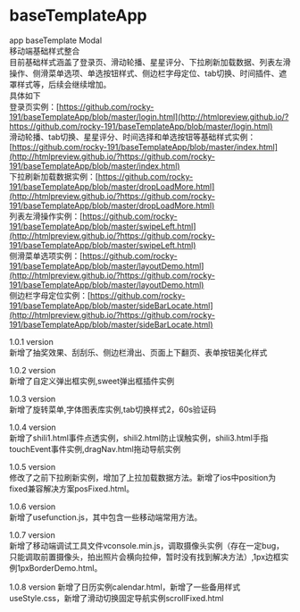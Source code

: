 # baseTemplateApp
app baseTemplate Modal  
移动端基础样式整合  
目前基础样式涵盖了登录页、滑动轮播、星星评分、下拉刷新加载数据、列表左滑操作、侧滑菜单选项、单选按钮样式、侧边栏字母定位、tab切换、时间插件、遮罩样式等，后续会继续增加。  
具体如下  
登录页实例：[https://github.com/rocky-191/baseTemplateApp/blob/master/login.html](http://htmlpreview.github.io/?https://github.com/rocky-191/baseTemplateApp/blob/master/login.html)  
滑动轮播、tab切换、星星评分、时间选择和单选按钮等基础样式实例：[https://github.com/rocky-191/baseTemplateApp/blob/master/index.html](http://htmlpreview.github.io/?https://github.com/rocky-191/baseTemplateApp/blob/master/index.html)  
下拉刷新加载数据实例：[https://github.com/rocky-191/baseTemplateApp/blob/master/dropLoadMore.html](http://htmlpreview.github.io/?https://github.com/rocky-191/baseTemplateApp/blob/master/dropLoadMore.html)  
列表左滑操作实例：[https://github.com/rocky-191/baseTemplateApp/blob/master/swipeLeft.html](http://htmlpreview.github.io/?https://github.com/rocky-191/baseTemplateApp/blob/master/swipeLeft.html)  
侧滑菜单选项实例：[https://github.com/rocky-191/baseTemplateApp/blob/master/layoutDemo.html](http://htmlpreview.github.io/?https://github.com/rocky-191/baseTemplateApp/blob/master/layoutDemo.html)  
侧边栏字母定位实例：[https://github.com/rocky-191/baseTemplateApp/blob/master/sideBarLocate.html](http://htmlpreview.github.io/?https://github.com/rocky-191/baseTemplateApp/blob/master/sideBarLocate.html)  

1.0.1 version  
新增了抽奖效果、刮刮乐、侧边栏滑出、页面上下翻页、表单按钮美化样式  

1.0.2 version  
新增了自定义弹出框实例,sweet弹出框插件实例  

1.0.3 version  
新增了旋转菜单,字体图表库实例,tab切换样式2，60s验证码  

1.0.4 version  
新增了shili1.html事件点透实例，shili2.html防止误触实例，shili3.html手指touchEvent事件实例,dragNav.html拖动导航实例  

1.0.5 version  
修改了之前下拉刷新实例，增加了上拉加载数据方法。新增了ios中position为fixed兼容解决方案posFixed.html。  

1.0.6 version  
新增了usefunction.js，其中包含一些移动端常用方法。  

1.0.7 version  
新增了移动端调试工具文件vconsole.min.js，调取摄像头实例（存在一定bug，只能调取前置摄像头，拍出照片会横向拉伸，暂时没有找到解决方法）,1px边框实例1pxBorderDemo.html。  

1.0.8 version
新增了日历实例calendar.html，新增了一些备用样式useStyle.css，新增了滑动切换固定导航实例scrollFixed.html